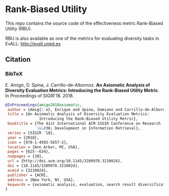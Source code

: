 # Rank-Biased Utility

This repo contains the source code of the effectiveness metric Rank-Biased Utility (RBU).

RBU is also available as one of the metrics for evaluating diversity tasks in EvALL: http://evall.uned.es


## Citation

### BibTeX
E. Amigó, D. Spina, J. Carrillo-de-Albornoz. **An Axiomatic Analysis of Diversity Evaluation Metrics: Introducing the Rank-Biased Utility Metric**. In Proceedings of SIGIR'18. 2018.
```bibtex
@InProceedings{amigo2018axiomatic,
 author = {Amig{\'o}, Enrique and Spina, Damiano and Carrillo-de-Albornoz, Jorge},
 title = {An Axiomatic Analysis of Diversity Evaluation Metrics: 
               Introducing the Rank-Biased Utility Metric}, 
 booktitle = {The 41st International ACM SIGIR Conference on Research 
              \&\#38; Development in Information Retrieval},
 series = {SIGIR '18},
 year = {2018},
 isbn = {978-1-4503-5657-2},
 location = {Ann Arbor, MI, USA},
 pages = {625--634},
 numpages = {10},
 url = {http://doi.acm.org/10.1145/3209978.3210024},
 doi = {10.1145/3209978.3210024},
 acmid = {3210024},
 publisher = {ACM},
 address = {New York, NY, USA},
 keywords = {axiomatic analysis, evaluation, search result diversification}
} 
```
